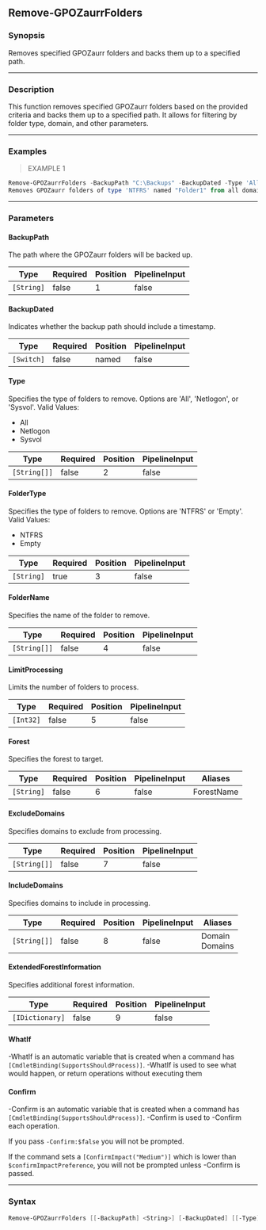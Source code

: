 Remove-GPOZaurrFolders
----------------------

### Synopsis
Removes specified GPOZaurr folders and backs them up to a specified path.

---

### Description

This function removes specified GPOZaurr folders based on the provided criteria and backs them up to a specified path. It allows for filtering by folder type, domain, and other parameters.

---

### Examples
> EXAMPLE 1

```PowerShell
Remove-GPOZaurrFolders -BackupPath "C:\Backups" -BackupDated -Type 'All' -FolderType 'NTFRS' -FolderName "Folder1" -LimitProcessing 10 -Forest "ExampleForest" -ExcludeDomains "Domain1" -IncludeDomains "Domain2" -ExtendedForestInformation $info
Removes GPOZaurr folders of type 'NTFRS' named "Folder1" from all domains in the forest "ExampleForest", backs them up to "C:\Backups" with a timestamp, and limits processing to 10 folders.
```

---

### Parameters
#### **BackupPath**
The path where the GPOZaurr folders will be backed up.

|Type      |Required|Position|PipelineInput|
|----------|--------|--------|-------------|
|`[String]`|false   |1       |false        |

#### **BackupDated**
Indicates whether the backup path should include a timestamp.

|Type      |Required|Position|PipelineInput|
|----------|--------|--------|-------------|
|`[Switch]`|false   |named   |false        |

#### **Type**
Specifies the type of folders to remove. Options are 'All', 'Netlogon', or 'Sysvol'.
Valid Values:

* All
* Netlogon
* Sysvol

|Type        |Required|Position|PipelineInput|
|------------|--------|--------|-------------|
|`[String[]]`|false   |2       |false        |

#### **FolderType**
Specifies the type of folders to remove. Options are 'NTFRS' or 'Empty'.
Valid Values:

* NTFRS
* Empty

|Type      |Required|Position|PipelineInput|
|----------|--------|--------|-------------|
|`[String]`|true    |3       |false        |

#### **FolderName**
Specifies the name of the folder to remove.

|Type        |Required|Position|PipelineInput|
|------------|--------|--------|-------------|
|`[String[]]`|false   |4       |false        |

#### **LimitProcessing**
Limits the number of folders to process.

|Type     |Required|Position|PipelineInput|
|---------|--------|--------|-------------|
|`[Int32]`|false   |5       |false        |

#### **Forest**
Specifies the forest to target.

|Type      |Required|Position|PipelineInput|Aliases   |
|----------|--------|--------|-------------|----------|
|`[String]`|false   |6       |false        |ForestName|

#### **ExcludeDomains**
Specifies domains to exclude from processing.

|Type        |Required|Position|PipelineInput|
|------------|--------|--------|-------------|
|`[String[]]`|false   |7       |false        |

#### **IncludeDomains**
Specifies domains to include in processing.

|Type        |Required|Position|PipelineInput|Aliases           |
|------------|--------|--------|-------------|------------------|
|`[String[]]`|false   |8       |false        |Domain<br/>Domains|

#### **ExtendedForestInformation**
Specifies additional forest information.

|Type           |Required|Position|PipelineInput|
|---------------|--------|--------|-------------|
|`[IDictionary]`|false   |9       |false        |

#### **WhatIf**
-WhatIf is an automatic variable that is created when a command has ```[CmdletBinding(SupportsShouldProcess)]```.
-WhatIf is used to see what would happen, or return operations without executing them
#### **Confirm**
-Confirm is an automatic variable that is created when a command has ```[CmdletBinding(SupportsShouldProcess)]```.
-Confirm is used to -Confirm each operation.

If you pass ```-Confirm:$false``` you will not be prompted.

If the command sets a ```[ConfirmImpact("Medium")]``` which is lower than ```$confirmImpactPreference```, you will not be prompted unless -Confirm is passed.

---

### Syntax
```PowerShell
Remove-GPOZaurrFolders [[-BackupPath] <String>] [-BackupDated] [[-Type] <String[]>] [-FolderType] <String> [[-FolderName] <String[]>] [[-LimitProcessing] <Int32>] [[-Forest] <String>] [[-ExcludeDomains] <String[]>] [[-IncludeDomains] <String[]>] [[-ExtendedForestInformation] <IDictionary>] [-WhatIf] [-Confirm] [<CommonParameters>]
```
